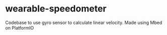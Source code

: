 # wearable-speedometer
Codebase to use gyro sensor to calculate linear velocity. Made using Mbed on PlatformIO

